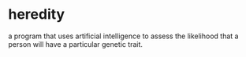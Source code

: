 # heredity
a program that uses artificial intelligence to assess the likelihood that a person will have a particular genetic trait.
